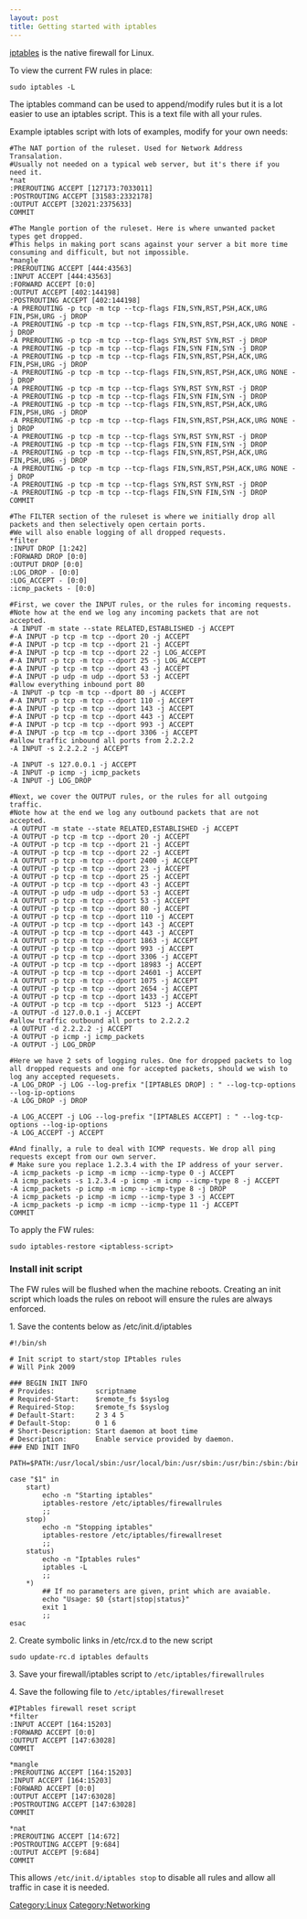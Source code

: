 ```yaml
---
layout: post 
title: Getting started with iptables
---
```


[iptables](http://www.netfilter.org) is the native firewall for Linux.

To view the current FW rules in place:

    sudo iptables -L

The iptables command can be used to append/modify rules but it is a lot
easier to use an iptables script. This is a text file with all your
rules.

Example iptables script with lots of examples, modify for your own
needs:

    #The NAT portion of the ruleset. Used for Network Address Transalation.
    #Usually not needed on a typical web server, but it's there if you need it.
    *nat
    :PREROUTING ACCEPT [127173:7033011]
    :POSTROUTING ACCEPT [31583:2332178]
    :OUTPUT ACCEPT [32021:2375633]
    COMMIT

    #The Mangle portion of the ruleset. Here is where unwanted packet types get dropped.
    #This helps in making port scans against your server a bit more time consuming and difficult, but not impossible.
    *mangle
    :PREROUTING ACCEPT [444:43563]
    :INPUT ACCEPT [444:43563]
    :FORWARD ACCEPT [0:0]
    :OUTPUT ACCEPT [402:144198]
    :POSTROUTING ACCEPT [402:144198]
    -A PREROUTING -p tcp -m tcp --tcp-flags FIN,SYN,RST,PSH,ACK,URG FIN,PSH,URG -j DROP
    -A PREROUTING -p tcp -m tcp --tcp-flags FIN,SYN,RST,PSH,ACK,URG NONE -j DROP
    -A PREROUTING -p tcp -m tcp --tcp-flags SYN,RST SYN,RST -j DROP
    -A PREROUTING -p tcp -m tcp --tcp-flags FIN,SYN FIN,SYN -j DROP
    -A PREROUTING -p tcp -m tcp --tcp-flags FIN,SYN,RST,PSH,ACK,URG FIN,PSH,URG -j DROP
    -A PREROUTING -p tcp -m tcp --tcp-flags FIN,SYN,RST,PSH,ACK,URG NONE -j DROP
    -A PREROUTING -p tcp -m tcp --tcp-flags SYN,RST SYN,RST -j DROP
    -A PREROUTING -p tcp -m tcp --tcp-flags FIN,SYN FIN,SYN -j DROP
    -A PREROUTING -p tcp -m tcp --tcp-flags FIN,SYN,RST,PSH,ACK,URG FIN,PSH,URG -j DROP
    -A PREROUTING -p tcp -m tcp --tcp-flags FIN,SYN,RST,PSH,ACK,URG NONE -j DROP
    -A PREROUTING -p tcp -m tcp --tcp-flags SYN,RST SYN,RST -j DROP
    -A PREROUTING -p tcp -m tcp --tcp-flags FIN,SYN FIN,SYN -j DROP
    -A PREROUTING -p tcp -m tcp --tcp-flags FIN,SYN,RST,PSH,ACK,URG FIN,PSH,URG -j DROP
    -A PREROUTING -p tcp -m tcp --tcp-flags FIN,SYN,RST,PSH,ACK,URG NONE -j DROP
    -A PREROUTING -p tcp -m tcp --tcp-flags SYN,RST SYN,RST -j DROP
    -A PREROUTING -p tcp -m tcp --tcp-flags FIN,SYN FIN,SYN -j DROP
    COMMIT

    #The FILTER section of the ruleset is where we initially drop all packets and then selectively open certain ports.
    #We will also enable logging of all dropped requests.
    *filter
    :INPUT DROP [1:242]
    :FORWARD DROP [0:0]
    :OUTPUT DROP [0:0]
    :LOG_DROP - [0:0]
    :LOG_ACCEPT - [0:0]
    :icmp_packets - [0:0]

    #First, we cover the INPUT rules, or the rules for incoming requests.
    #Note how at the end we log any incoming packets that are not accepted.
    -A INPUT -m state --state RELATED,ESTABLISHED -j ACCEPT
    #-A INPUT -p tcp -m tcp --dport 20 -j ACCEPT
    #-A INPUT -p tcp -m tcp --dport 21 -j ACCEPT
    #-A INPUT -p tcp -m tcp --dport 22 -j LOG_ACCEPT
    #-A INPUT -p tcp -m tcp --dport 25 -j LOG_ACCEPT
    #-A INPUT -p tcp -m tcp --dport 43 -j ACCEPT
    #-A INPUT -p udp -m udp --dport 53 -j ACCEPT
    #allow everything inbound port 80
    -A INPUT -p tcp -m tcp --dport 80 -j ACCEPT
    #-A INPUT -p tcp -m tcp --dport 110 -j ACCEPT
    #-A INPUT -p tcp -m tcp --dport 143 -j ACCEPT
    #-A INPUT -p tcp -m tcp --dport 443 -j ACCEPT
    #-A INPUT -p tcp -m tcp --dport 993 -j ACCEPT
    #-A INPUT -p tcp -m tcp --dport 3306 -j ACCEPT
    #allow traffic inbound all ports from 2.2.2.2
    -A INPUT -s 2.2.2.2 -j ACCEPT

    -A INPUT -s 127.0.0.1 -j ACCEPT
    -A INPUT -p icmp -j icmp_packets
    -A INPUT -j LOG_DROP

    #Next, we cover the OUTPUT rules, or the rules for all outgoing traffic.
    #Note how at the end we log any outbound packets that are not accepted.
    -A OUTPUT -m state --state RELATED,ESTABLISHED -j ACCEPT
    -A OUTPUT -p tcp -m tcp --dport 20 -j ACCEPT
    -A OUTPUT -p tcp -m tcp --dport 21 -j ACCEPT
    -A OUTPUT -p tcp -m tcp --dport 22 -j ACCEPT
    -A OUTPUT -p tcp -m tcp --dport 2400 -j ACCEPT
    -A OUTPUT -p tcp -m tcp --dport 23 -j ACCEPT
    -A OUTPUT -p tcp -m tcp --dport 25 -j ACCEPT
    -A OUTPUT -p tcp -m tcp --dport 43 -j ACCEPT
    -A OUTPUT -p udp -m udp --dport 53 -j ACCEPT
    -A OUTPUT -p tcp -m tcp --dport 53 -j ACCEPT
    -A OUTPUT -p tcp -m tcp --dport 80 -j ACCEPT
    -A OUTPUT -p tcp -m tcp --dport 110 -j ACCEPT
    -A OUTPUT -p tcp -m tcp --dport 143 -j ACCEPT
    -A OUTPUT -p tcp -m tcp --dport 443 -j ACCEPT
    -A OUTPUT -p tcp -m tcp --dport 1863 -j ACCEPT
    -A OUTPUT -p tcp -m tcp --dport 993 -j ACCEPT
    -A OUTPUT -p tcp -m tcp --dport 3306 -j ACCEPT
    -A OUTPUT -p tcp -m tcp --dport 18983 -j ACCEPT
    -A OUTPUT -p tcp -m tcp --dport 24601 -j ACCEPT
    -A OUTPUT -p tcp -m tcp --dport 1075 -j ACCEPT
    -A OUTPUT -p tcp -m tcp --dport 2654 -j ACCEPT
    -A OUTPUT -p tcp -m tcp --dport 1433 -j ACCEPT
    -A OUTPUT -p tcp -m tcp --dport  5123 -j ACCEPT
    -A OUTPUT -d 127.0.0.1 -j ACCEPT
    #allow traffic outbound all ports to 2.2.2.2
    -A OUTPUT -d 2.2.2.2 -j ACCEPT
    -A OUTPUT -p icmp -j icmp_packets
    -A OUTPUT -j LOG_DROP

    #Here we have 2 sets of logging rules. One for dropped packets to log all dropped requests and one for accepted packets, should we wish to log any accepted requesets.
    -A LOG_DROP -j LOG --log-prefix "[IPTABLES DROP] : " --log-tcp-options --log-ip-options
    -A LOG_DROP -j DROP

    -A LOG_ACCEPT -j LOG --log-prefix "[IPTABLES ACCEPT] : " --log-tcp-options --log-ip-options
    -A LOG_ACCEPT -j ACCEPT

    #And finally, a rule to deal with ICMP requests. We drop all ping requests except from our own server.
    # Make sure you replace 1.2.3.4 with the IP address of your server.
    -A icmp_packets -p icmp -m icmp --icmp-type 0 -j ACCEPT
    -A icmp_packets -s 1.2.3.4 -p icmp -m icmp --icmp-type 8 -j ACCEPT
    -A icmp_packets -p icmp -m icmp --icmp-type 8 -j DROP
    -A icmp_packets -p icmp -m icmp --icmp-type 3 -j ACCEPT
    -A icmp_packets -p icmp -m icmp --icmp-type 11 -j ACCEPT
    COMMIT

To apply the FW rules:

    sudo iptables-restore <iptabless-script>

### Install init script

The FW rules will be flushed when the machine reboots. Creating an init
script which loads the rules on reboot will ensure the rules are always
enforced.

1\. Save the contents below as /etc/init.d/iptables

    #!/bin/sh

    # Init script to start/stop IPtables rules
    # Will Pink 2009

    ### BEGIN INIT INFO
    # Provides:          scriptname
    # Required-Start:    $remote_fs $syslog
    # Required-Stop:     $remote_fs $syslog
    # Default-Start:     2 3 4 5
    # Default-Stop:      0 1 6
    # Short-Description: Start daemon at boot time
    # Description:       Enable service provided by daemon.
    ### END INIT INFO

    PATH=$PATH:/usr/local/sbin:/usr/local/bin:/usr/sbin:/usr/bin:/sbin:/bin

    case "$1" in
        start)
            echo -n "Starting iptables"
            iptables-restore /etc/iptables/firewallrules
            ;;
        stop)
            echo -n "Stopping iptables"
            iptables-restore /etc/iptables/firewallreset
            ;;
        status)
            echo -n "Iptables rules"
            iptables -L
            ;;
        *)
            ## If no parameters are given, print which are avaiable.
            echo "Usage: $0 {start|stop|status}"
            exit 1
            ;;
    esac

2\. Create symbolic links in /etc/rcx.d to the new script

    sudo update-rc.d iptables defaults

3\. Save your firewall/iptables script to `/etc/iptables/firewallrules`

4\. Save the following file to `/etc/iptables/firewallreset`

    #IPtables firewall reset script
    *filter
    :INPUT ACCEPT [164:15203]
    :FORWARD ACCEPT [0:0]
    :OUTPUT ACCEPT [147:63028]
    COMMIT

    *mangle
    :PREROUTING ACCEPT [164:15203]
    :INPUT ACCEPT [164:15203]
    :FORWARD ACCEPT [0:0]
    :OUTPUT ACCEPT [147:63028]
    :POSTROUTING ACCEPT [147:63028]
    COMMIT

    *nat
    :PREROUTING ACCEPT [14:672]
    :POSTROUTING ACCEPT [9:684]
    :OUTPUT ACCEPT [9:684]
    COMMIT

This allows `/etc/init.d/iptables stop` to disable all rules and allow
all traffic in case it is needed.

[Category:Linux](Category:Linux "wikilink")
[Category:Networking](Category:Networking "wikilink")
